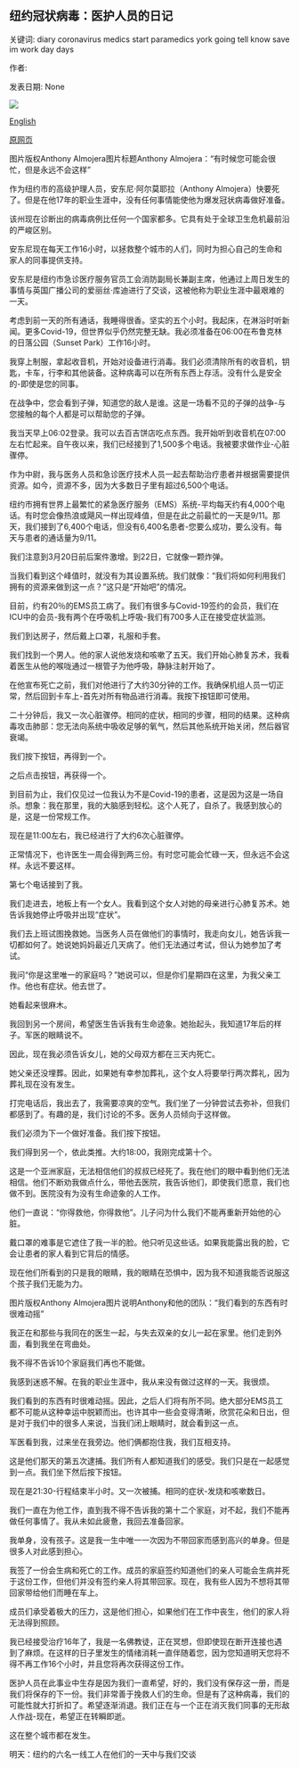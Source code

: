 ## 纽约冠状病毒：医护人员的日记

关键词: diary coronavirus medics start paramedics york going tell know save im work day days

作者: 

发表日期: None

![](https://ichef.bbci.co.uk/news/1024/branded_news/59EE/production/_111722032_11cf6c75-3af3-4cb6-ad45-b19461fda7ea.jpg)

[English](Coronavirus%20in%20New%20York%3A%20A%20paramedic%27s%20diary.md)

[原网页](https://www.bbc.co.uk/news/world-us-canada-52196815)

图片版权Anthony Almojera图片标题Anthony Almojera：“有时候您可能会很忙，但是永远不会这样”

作为纽约市的高级护理人员，安东尼·阿尔莫耶拉（Anthony Almojera）快要死了。但是在他17年的职业生涯中，没有任何事情能使他为爆发冠状病毒做好准备。

该州现在诊断出的病毒病例比任何一个国家都多。它具有处于全球卫生危机最前沿的严峻区别。

安东尼现在每天工作16小时，以拯救整个城市的人们，同时为担心自己的生命和家人的同事提供支持。

安东尼是纽约市急诊医疗服务官员工会消防副局长兼副主席，他通过上周日发生的事情与英国广播公司的爱丽丝·库迪进行了交谈，这被他称为职业生涯中最艰难的一天。

考虑到前一天的所有通话，我睡得很香。坚实的五个小时。我起床，在淋浴时听新闻。更多Covid-19，但世界似乎仍然完整无缺。我必须准备在06:00在布鲁克林的日落公园（Sunset Park）工作16小时。

我穿上制服，拿起收音机，开始对设备进行消毒。我们必须清除所有的收音机，钥匙，卡车，行李和其他装备。这种病毒可以在所有东西上存活。没有什么是安全的-即使是您的同事。

在战争中，您会看到子弹，知道您的敌人是谁。这是一场看不见的子弹的战争-与您接触的每个人都是可以帮助您的子弹。

我当天早上06:02登录。我可以去百吉饼店吃点东西。我开始听到收音机在07:00左右忙起来。自午夜以来，我们已经接到了1,500多个电话。我被要求做作业-心脏骤停。

作为中尉，我与医务人员和急诊医疗技术人员一起去帮助治疗患者并根据需要提供资源。如今，资源不多，因为大多数日子里有超过6,500个电话。

纽约市拥有世界上最繁忙的紧急医疗服务（EMS）系统-平均每天约有4,000个电话。有时您会像热浪或飓风一样出现峰值，但是在此之前最忙的一天是9/11。那天，我们接到了6,400个电话，但没有6,400名患者-您要么成功，要么没有。每天与患者的通话量为9/11。

我们注意到3月20日前后案件激增。到22日，它就像一颗炸弹。

当我们看到这个峰值时，就没有为其设置系统。我们就像：“我们将如何利用我们拥有的资源来做到这一点？”这只是“开始吧”的情况。

目前，约有20％的EMS员工病了。我们有很多与Covid-19签约的会员，我们在ICU中的会员-我有两个在呼吸机上呼吸-我们有700多人正在接受症状监测。

我们到达房子，然后戴上口罩，礼服和手套。

我们找到一个男人。他的家人说他发烧和咳嗽了五天。我们开始心肺复苏术，我看着医生从他的喉咙通过一根管子为他呼吸，静脉注射开始了。

在他宣布死亡之前，我们对他进行了大约30分钟的工作。我确保机组人员一切正常，然后回到卡车上-首先对所有物品进行消毒。我按下按钮即可使用。

二十分钟后，我又一次心脏骤停。相同的症状，相同的步骤，相同的结果。这种病毒攻击肺部：您无法向系统中吸收足够的氧气，然后其他系统开始关闭，然后器官衰竭。

我们按下按钮，再得到一个。

之后点击按钮，再获得一个。

到目前为止，我们仅见过一位我认为不是Covid-19的患者，这是因为这是一场自杀。想象：我在那里，我的大脑感到轻松。这个人死了，自杀了。我感到放心的是，这是一份常规工作。

现在是11:00左右，我已经进行了大约6次心脏骤停。

正常情况下，也许医生一周会得到两三份。有时您可能会忙碌一天，但永远不会这样。永远不要这样。

第七个电话接到了我。

我们走进去，地板上有一个女人。我看到这个女人对她的母亲进行心肺复苏术。她告诉我她停止呼吸并出现“症状”。

我们去上班试图挽救她。当医务人员在做他们的事情时，我走向女儿，她告诉我一切都如何了。她说她妈妈最近几天病了。他们无法通过考试，但认为她参加了考试。

我问“你是这里唯一的家庭吗？”她说可以，但是你们星期四在这里，为我父亲工作。他也有症状。他去世了。

她看起来很麻木。

我回到另一个房间，希望医生告诉我有生命迹象。她抬起头，我知道17年后的样子。军医的眼睛说不。

因此，现在我必须告诉女儿，她的父母双方都在三天内死亡。

她父亲还没埋葬。因此，如果她有幸参加葬礼，这个女人将要举行两次葬礼，因为葬礼现在没有发生。

打完电话后，我出去了，我需要凉爽的空气。我们坐了一分钟尝试去弥补，但我们都感到了。有趣的是，我们讨论的不多。医务人员倾向于这样做。

我们必须为下一个做好准备。我们按下按钮。

我们得到另一个，依此类推。大约18:00，我刚完成第十个。

这是一个亚洲家庭，无法相信他们的叔叔已经死了。我在他们的眼中看到他们无法相信。他们不断劝我做点什么，带他去医院，我告诉他们，即使我们愿意，我们也做不到。医院没有为没有生命迹象的人工作。

他们一直说：“你得救他，你得救他”。儿子问为什么我们不能再重新开始他的心脏。

戴口罩的难事是它遮住了我一半的脸。他只听见这些话。如果我能露出我的脸，它会让患者的家人看到它背后的情感。

现在他们所看到的只是我的眼睛，我的眼睛在恐惧中，因为我不知道我能否说服这个孩子我们无能为力。

图片版权Anthony Almojera图片说明Anthony和他的团队：“我们看到的东西有时很难动摇”

我正在和那些与我同在的医生一起，与失去双亲的女儿一起在家里。他们走到外面，看到我坐在弯曲处。

我不得不告诉10个家庭我们再也不能做。

我感到迷惑不解。在我的职业生涯中，我从来没有做过这样的一天。我很烦。

我们看到的东西有时很难动摇。因此，之后人们将有所不同。绝大部分EMS员工都不可能从这种幸运中脱颖而出。也许其中一些会变得清晰，欣赏花朵和日出，但是对于我们中的很多人来说，当我们闭上眼睛时，就会看到这一点。

军医看到我，过来坐在我旁边。他们俩都抱住我，我们互相支持。

这是他们那天的第五次逮捕。我们所有人都知道我们的感受。我们只是在一起感觉到一点。我们坐下然后按下按钮。

现在是21:30-行程结束半小时。又一次被捕。相同的症状-发烧和咳嗽数日。

我们一直在为他工作，直到我不得不告诉我的第十二个家庭，对不起，我们不能再做任何事情了。我从未如此疲惫，我回去准备回家。

我单身，没有孩子。这是我一生中唯一一次因为不带回家而感到高兴的单身。但是很多人对此感到担心。

我签了一份会生病和死亡的工作。成员的家庭签约知道他们的亲人可能会生病并死于这份工作，但他们并没有签约亲人将其带回家。现在，我有些人因为不想将其带回家带给他们而睡在车上。

成员们承受着极大的压力，这是他们担心，如果他们在工作中丧生，他们的家人将无法得到照顾。

我已经接受治疗16年了，我是一名佛教徒，正在冥想，但即使现在断开连接也遇到了麻烦。在这样的日子里发生的情绪消耗一直伴随着您，因为您知道明天您将不得不再工作16个小时，并且您将再次获得这份工作。

医护人员在此事业中生存是因为我们一直希望，好的，我们没有保存这一册，而是我们将保存的下一份。我们非常善于挽救人们的生命。但是有了这种病毒，我们的可能性就大打折扣了。希望逐渐消退。我们正在与一个正在消灭我们同事的无形敌人作战-现在，希望正在转瞬即逝。

这在整个城市都在发生。

明天：纽约的六名一线工人在他们的一天中与我们交谈